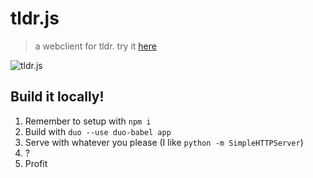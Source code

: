 # tldr.js
> a webclient for tldr. try it [here](https://leostera.github.io/tldr.js)

![tldr.js](https://s3.amazonaws.com/leostera.2015/tldr.js.png)

## Build it locally!
1. Remember to setup with `npm i`
2. Build with `duo --use duo-babel app`
3. Serve with whatever you please (I like `python -m SimpleHTTPServer`)
4. ?
5. Profit
